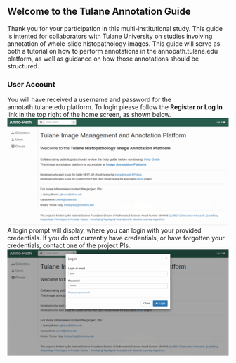 ## Welcome to the Tulane Annotation Guide

Thank you for your participation in this multi-institutional study. This guide is intented for collaborators with Tulane University on studies involving annotation of whole-slide histopathology images. This guide will serve as both a tutorial on how to perform annotations in the annopath.tulane.edu platform, as well as guidance on how those annotations should be structured.

### User Account
You will have received a username and password for the annotath.tulane.edu platform. To login please follow the **Register or Log In** link in the top right of the home screen, as shown below.
![Image](images/login.png)
A login prompt will display, where you can login with your provided credentials. If you do not currently have credentials, or have forgotten your credentials, contact one of the project PIs.
![Image](images/login_prompt.png)
